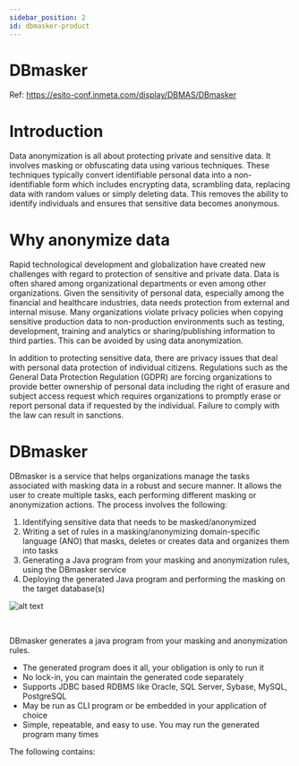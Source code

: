 ```yaml
---
sidebar_position: 2
id: dbmasker-product
---
```


# DBmasker

Ref: https://esito-conf.inmeta.com/display/DBMAS/DBmasker

# Introduction

Data anonymization is all about protecting private and sensitive data. It involves masking or obfuscating data using various techniques. These techniques typically convert identifiable personal data into a non-identifiable form which includes encrypting data, scrambling data, replacing data with random values or simply deleting data. This removes the ability to identify individuals and ensures that sensitive data becomes anonymous.

# Why anonymize data

Rapid technological development and globalization have created new challenges with regard to protection of sensitive and private data. Data is often shared among organizational departments or even among other organizations. Given the sensitivity of personal data, especially among the financial and healthcare industries, data needs protection from external and internal misuse. Many organizations violate privacy policies when copying sensitive production data to non-production environments such as testing, development, training and analytics or sharing/publishing information to third parties. This can be avoided by using data anonymization.

In addition to protecting sensitive data, there are privacy issues that deal with personal data protection of individual citizens. Regulations such as the General Data Protection Regulation (GDPR) are forcing organizations to provide better ownership of personal data including the right of erasure and subject access request which requires organizations to promptly erase or report personal data if requested by the individual. Failure to comply with the law can result in sanctions.

# DBmasker

DBmasker is a service that helps organizations manage the tasks associated with masking data in a robust and secure manner. It allows the user to create multiple tasks, each performing different masking or anonymization actions. The process involves the following:

1. Identifying sensitive data that needs to be masked/anonymized
2. Writing a set of rules in a masking/anonymizing domain-specific language (ANO) that masks, deletes or creates data and organizes them into tasks
3. Generating a Java program from your masking and anonymization rules, using the DBmasker service
4. Deploying the generated Java program and performing the masking on the target database(s)

![alt text](/img/docs/dbmasker_graph.png 'DBmasker graph')

<br/>

DBmasker generates a java program from your masking and anonymization rules.

- The generated program does it all, your obligation is only to run it
- No lock-in, you can maintain the generated code separately
- Supports JDBC based RDBMS like Oracle, SQL Server, Sybase, MySQL, PostgreSQL
- May be run as CLI program or be embedded in your application of choice
- Simple, repeatable, and easy to use. You may run the generated program many times

The following contains:
